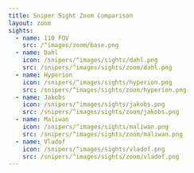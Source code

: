 ```yaml
---
title: Sniper Sight Zoom Comparison
layout: zoom
sights:
  - name: 110 FOV
    src: /^images/zoom/base.png
  - name: Dahl
    icon: /snipers/^images/sights/dahl.png
    src: /snipers/^images/sights/zoom/dahl.png
  - name: Hyperion
    icon: /snipers/^images/sights/hyperion.png
    src: /snipers/^images/sights/zoom/hyperion.png
  - name: Jakobs
    icon: /snipers/^images/sights/jakobs.png
    src: /snipers/^images/sights/zoom/jakobs.png
  - name: Maliwan
    icon: /snipers/^images/sights/maliwan.png
    src: /snipers/^images/sights/zoom/maliwan.png
  - name: Vladof
    icon: /snipers/^images/sights/vladof.png
    src: /snipers/^images/sights/zoom/vladof.png
---
```

